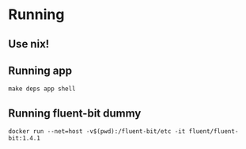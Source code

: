 # Running

## Use nix!

## Running app

```
make deps app shell
```

## Running fluent-bit dummy

```
docker run --net=host -v$(pwd):/fluent-bit/etc -it fluent/fluent-bit:1.4.1
```
